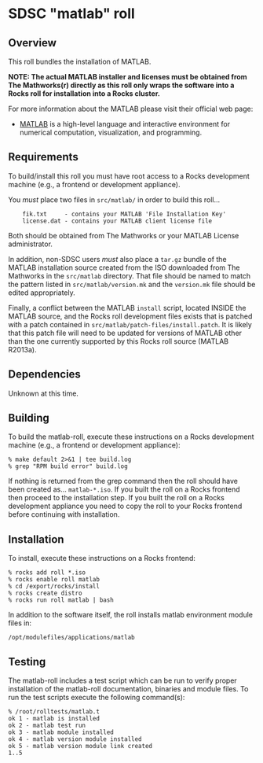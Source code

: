 # SDSC "matlab" roll

## Overview

This roll bundles the installation of MATLAB.

**NOTE: The actual MATLAB installer and licenses must be obtained from The
Mathworks(r) directly as this roll only wraps the software into a Rocks roll for
installation into a Rocks cluster.**

For more information about the MATLAB please visit their official web page:

- <a href="https://www.mathworks.com/products/matlab/"
target="_blank">MATLAB</a> is a high-level language and interactive environment
for numerical computation, visualization, and programming.


## Requirements

To build/install this roll you must have root access to a Rocks development
machine (e.g., a frontend or development appliance).

You *must* place two files in `src/matlab/` in order to build this roll...

```
    fik.txt     - contains your MATLAB 'File Installation Key'
    license.dat - contains your MATLAB client license file
```

Both should be obtained from The Mathworks or your MATLAB License administrator.

In addition, non-SDSC users *must* also place a `tar.gz` bundle of the MATLAB
installation source created from the ISO downloaded from The Mathworks in the
`src/matlab` directory. That file should be named to match the pattern listed
in `src/matlab/version.mk` and the `version.mk` file should be edited appropriately.

Finally, a conflict between the MATLAB `install` script, located INSIDE the
MATLAB source, and the Rocks roll development files exists that is patched with
a patch contained in `src/matlab/patch-files/install.patch`. It is likely that
this patch file will need to be updated for versions of MATLAB other than the
one currently supported by this Rocks roll source (MATLAB R2013a).


## Dependencies

Unknown at this time.


## Building

To build the matlab-roll, execute these instructions on a Rocks development
machine (e.g., a frontend or development appliance):

```shell
% make default 2>&1 | tee build.log
% grep "RPM build error" build.log
```

If nothing is returned from the grep command then the roll should have been
created as... `matlab-*.iso`. If you built the roll on a Rocks frontend then
proceed to the installation step. If you built the roll on a Rocks development
appliance you need to copy the roll to your Rocks frontend before continuing
with installation.


## Installation

To install, execute these instructions on a Rocks frontend:

```shell
% rocks add roll *.iso
% rocks enable roll matlab
% cd /export/rocks/install
% rocks create distro
% rocks run roll matlab | bash
```

In addition to the software itself, the roll installs matlab environment
module files in:

```shell
/opt/modulefiles/applications/matlab
```


## Testing

The matlab-roll includes a test script which can be run to verify proper
installation of the matlab-roll documentation, binaries and module files. To
run the test scripts execute the following command(s):

```shell
% /root/rolltests/matlab.t 
ok 1 - matlab is installed
ok 2 - matlab test run
ok 3 - matlab module installed
ok 4 - matlab version module installed
ok 5 - matlab version module link created
1..5
```
